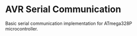 # AVR Serial Communication

Basic serial communication implementation for ATmega328P microcontroller.
